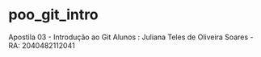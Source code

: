 # poo_git_intro
Apostila 03 - Introdução ao Git 
Alunos :
Juliana Teles de Oliveira Soares - RA: 	2040482112041
